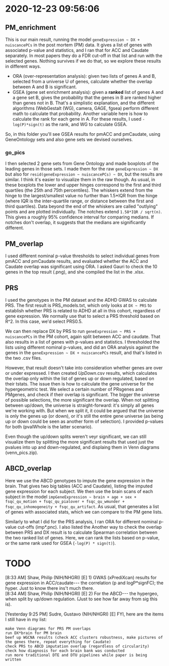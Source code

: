 # 2020-12-23 09:56:06

## PM_enrichment
This is our main result, running the model `geneExpression ~ DX + nuiscancePCs`
in the post mortem (PM) data. It gives a list of genes with associated p-value
and statistics, and I ran that for ACC and Caudate separately. In most papers
they do a FDR cut-off in that list and run with the selected genes. Nothing
survives if we do that, so we explore these results in different ways.
 * ORA (over-representation analysis): given two lists of genes A and B,
   selected from a universe U of genes, calculate whether the overlap between A
   and B is significant.
 * GSEA (gene set enrichment analysis): given a **ranked** list of genes A and a
   gene set B, gives the probability that the genes in B are ranked higher than
   genes not in B. That's a simplistic explanation, and the different algorithms
   (WebGestalt (WG), camera, GAGE, fgsea) perform different math to calculate
   that probability. Another variable here is how to calculate the rank for each
   gene in A. For these results, I used `-log(P)*sign(t)` as the rank, and WG to
   calculate GSEA.

So, in this folder you'll see GSEA results for pmACC and pmCaudate, using
GeneOntology sets and also gene sets we devised ourselves.

### go_pics
I then selected 2 gene sets from Gene Ontology and made boxplots of the leading
genes in those sets. I made them for the raw `geneExpression ~ DX` but also for
`resid(geneExpression ~ nuiscancePCs) ~ DX`, but the results are similar. I
think it's easier to visualize them in the raw though.  As usual, in these
boxplots the lower and upper hinges correspond to the first and third quartiles
(the 25th and 75th percentiles). The whiskers extend from the hinge to the
largest/smallest value no further than 1.5*IQR from the hinge (where IQR is the
inter-quartile range, or distance 
between the first and third quartiles). Data beyond the end of the whiskers are
called "outlying" points and are plotted individually. The notches extend
`1.58*IQR / sqrt(n)`. This gives a roughly 95% confidence interval for comparing
medians. If notches don't overlap, it suggests that the medians are
significantly different.

## PM_overlap
I used different nominal p-value thresholds to select individual genes from
pmACC and pmCaudate results, and evaluated whether the ACC and Caudate overlap
was significant using ORA. I asked Gauri to check the 10 genes in the top result
(.png), and she compiled the list in the .xlsx.

## PRS
I used the genotypes in the PM dataset and the ADHD GWAS to calculate PRS. The
first result is PRS_models.txt, which only looks at `DX ~ PRS` to establish
whether PRS is related to ADHD at all in this cohort, regardless of gene
expression. We normally use that to select a PRS threshold based on R^2. In this
case, we'd select PRS0.5.

We can then replace DX by PRS to run `geneExpression ~ PRS + nuiscancePCs` in
the PM cohort, again split between ACC and caudate. That also results in a list
of genes with p-values and statistics. I thresholded the lists using different
nominal p-values, and did an ORA analysis against the genes in the
`geneExpression ~ DX + nuiscancePCs` result, and that's listed in the two .csv
files.

However, that result doesn't take into consideration whether genes are over or
under expressed. I then created *UpDown*.csv results, which calculates the
overlap only within the list of genes up or down regulated, based on their
tstats. The issue then is how to calculate the gene universe for the
hypergeometric test. We select a certain number of PRsgenes and PMgenes, and
check if their overlap is significant. The bigger the universe of possible
selections, the more significant the overlap. When not splitting between
up/down, the universe is straight-forward: it's simply all genes we're working
with. But when we split it, it could be argued that the universe is only the
genes up (or down), or it's still the entire gene universe (as being up or down
could be seen as another form of selection). I provided p-values for both
(pvalWhole is the latter scenario).

Even though the up/down splits weren't veyr significant, we can still visualize
them by splitting the more significant results that used just the pvalues into
up and down-regulated, and displaing them in Venn diagrams (venn_pics.zip).

## ABCD_overlap
Here we use the ABCD genotypes to impute the gene expression in the brain. That
gives two big tables (ACC and Caudate), listing the imputed gene expression for
each subject. We then use the brain scans of each subject in the model
`impGeneExpression ~ brain + age + sex + fsqc_qu_motion + fsqc_qu_pialover + fsqc_qu_wmunder + fsqc_qu_inhomogeneity + fsqc_qu_artifact`. As usual, that
generates a list of genes with associated stats, which we can compare to the PM
gene lists.

Similarly to what I did for the PRS analysis, I ran ORA for different nominal
p-value cut-offs (imp*.pnc). I also listed the 
Another way to check the overlap between PRS and DX result is to calculate
Spearman correlation between the two ranked list of genes. Here, we can rank the
lists based on p-value, or the same rank used for GSEA (`-log(P) * sign(t)`).
# TODO
[8:33 AM] Shaw, Philip (NIH/NHGRI) [E]
    1) GWAS (xPrediXcan) results for gene expression in ACC/caudate--- the correlation (p and logP*signFC); the hyper.   Just to know there ins't much there.  
​[8:34 AM] Shaw, Philip (NIH/NHGRI) [E]
    2) For the ABCD--- the hypergeo, when split by up/down regulation.  (Just to see how far away from sig this is). 


[Yesterday 9:25 PM] Sudre, Gustavo (NIH/NHGRI) [E]
    FYI, here are the items I still have in my list:

	make Venn diagrams for PRS PM overlaps
	run DX*brain for PM brain
	beef up WGCNA results (check ACC clusters robustness, make pictures of the genes there, repeat everything for Caudate)
	check PRS to ABCD imputation overlap (regardless of circularity)
	check how diagnosis for each brain bank was conducted
	run more traditional DTE and DTU pipelines while paper is being written 

